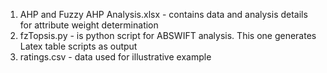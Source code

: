 <OL>
  <LI>AHP and Fuzzy AHP Analysis.xlsx - contains data and analysis details for attribute weight determination </LI>
<LI>fzTopsis.py - is python script for ABSWIFT analysis. This one generates Latex table scripts as output</LI>
<LI>ratings.csv - data used for illustrative example</LI>
